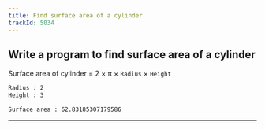 ```yaml
---
title: Find surface area of a cylinder
trackId: 5034
---
```


## Write a program to find surface area of a cylinder

Surface area of cylinder = 2 × π × `Radius` × `Height`

```txt
Radius : 2
Height : 3

Surface area : 62.83185307179586
```

---
